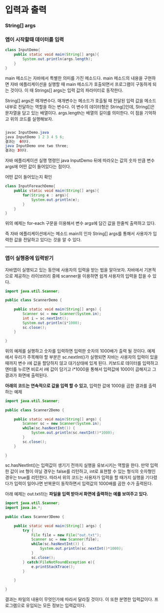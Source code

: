 <h1>입력과 출력</h1>

<h3>String[] args</h3>

<h3>앱이 시작할때 데이터를 입력</h3>

```java
class InputDemo{
    public static void main(String[] args){
        System.out.println(args.length);
    }
}
```

main 메소드는 자바에서 특별한 의미를 가진 메소드다. main 메소드의 내용을 구현하면 자바 에플리케이션을 실행할 때 main 메소드가 호출되면서 프로그램이 구동하게 되는 것이다. 이 때 Strings[] args는 입력 값의 파라미터로 동작한다.

String[] args은 매개변수다. 매개변수는 메소드가 호출될 때 전달된 입력 값을 메소드 내부로 전달하는 역할을 하는 변수다. 이 변수의 데이터형은 String[]인데, String[]은 문자열을 담고 있는 배열이다. args.length는 배열의 길이를 의미한다. 이 점을 기억하고 위의 코드를 실행해보자.

```java

javac InputDemo.java
java InputDemo 1 2 3 4 5 6;
결과는  6이다.
java InputDemo one two three;
결과는 3이다. 
```

자바 에플리케이션 실행 명령인 java InputDemo 뒤에 따라오는 값의 숫자 만큼 변수 args에 어떤 값이 들어있다는 점이다.

어떤 값이 들어있는지 확인

```java
class InputForeachDemo{
    public static void main(String[] args){
        for(String e : args){
            System.out.println(e);
        }
    }
}
```

위의 예제는 for-each 구문을 이용해서 변수 args에 담긴 값을 한줄씩 출력하고 있다.

즉 자바 에플리케이션에서는 메소드 main의 인자 String[] args를 통해서 사용자가 입력한 값을 전달하고 있다는 것을 알 수 있다.

<hr>

<h3>앱이 실행중에 입력받기</h3>

자바앱이 실행되고 있는 동안에 사용자의 입력을 받는 법을 알아보자. 자바에서 기본적으로 제공하는 라이브러리 중에 scanner을 이용하면 쉽게 사용자의 입력을 잡을 수 있다. 

```java
import java.util.Scanner;
 
public class ScannerDemo {
 
    public static void main(String[] args) {
        Scanner sc = new Scanner(System.in);
        int i = sc.nextInt();
        System.out.println(i*1000);
        sc.close();
    }
 
}
```

위의 예제를 실행하고 숫자를 입력하면 입력한 숫자의 1000배가 출력 될 것이다. 예제에서 우리가 주목해야 할 부분은 sc.nextInt()가 실행되면 자바는 사용자의 입력이 있을 때까지 변수 i에 값을 할당하지 않고 대기상태에 있게 된다. 키보드로 데이터를 입력하고 엔터를 누르면 비로서 i에 값이 담기고 i*1000을 통해서 입력값에 1000이 곱해지고 그 결과가 화면에 출력된다. 

**아래의 코드는 연속적으로 값을 입력 할 수 있고**, 입력한 값에 1000을 곱한 결과를 출력하는 예제

```java
import java.util.Scanner;
 
public class Scanner2Demo {
 
    public static void main(String[] args) {
        Scanner sc = new Scanner(System.in);
        while(sc.hasNextInt()) {
            System.out.println(sc.nextInt()*1000); 
        }
        sc.close();
    }
 
}
```
sc.hasNextInt()는 입력값이 생기기 전까지 실행을 유보시키는 역할을 한다. 만약 입력한 값이 int 형이 아닐 경우는 false를 리턴하고, int로 표현할 수 있는 형식의 숫자형인 경우는 true를 리턴한다. 따라서 위의 코드는 사용자가 입력을 할 때가지 실행을 기다렸다가 입력이 일어나면 반복문이 동작하면서 입력값의 1000배를 곱한 수가 출력된다. 

아래 예제는 out.txt라는 **파일을 입력 받아서 화면에 출력하는 예를 보여주고 있다.**
```java
import java.util.Scanner;
import java.io.*;
 
public class Scanner3Demo {
 
    public static void main(String[] args) {
        try {
            File file = new File("out.txt");
            Scanner sc = new Scanner(file);
            while(sc.hasNextInt()) {
                System.out.println(sc.nextInt()*1000); 
            }
            sc.close();
        } catch(FileNotFoundException e){
            e.printStackTrace();
        }
         
    }
 
}
```
결과는 파일의 내용이 무엇인가에 따라서 달라질 것이다. 이 또한 분명한 입력값이다. 프로그램으로 유입되는 모든 정보는 입력값이다. 